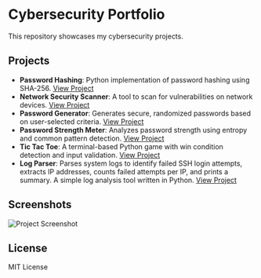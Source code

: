 # Cybersecurity Portfolio

This repository showcases my cybersecurity projects.

## Projects
- **Password Hashing**: Python implementation of password hashing using SHA-256. [View Project](./Hashpass)
- **Network Security Scanner**: A tool to scan for vulnerabilities on network devices. [View Project](./dictionary_attack)
- **Password Generator**: Generates secure, randomized passwords based on user-selected criteria. [View Project](./pass_generator)
- **Password Strength Meter**: Analyzes password strength using entropy and common pattern detection. [View Project](./password_strength_meter)
- **Tic Tac Toe**: A terminal-based Python game with win condition detection and input validation. [View Project](./tic_tac_toe)
- **Log Parser**: Parses system logs to identify failed SSH login attempts, extracts IP addresses, counts failed attempts per IP, and prints a summary. A simple log analysis tool written in Python. [View Project](./log_parser)


## Screenshots
![Project Screenshot](![image](https://github.com/user-attachments/assets/8fc9e2e8-9303-4f9d-bf84-5b31a5e08785))

## License
MIT License
